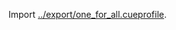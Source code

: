 Import [../export/one_for_all.cueprofile](https://github.com/KwatMDPhD/environment/tree/main/export/one_for_all.cueprofile).
